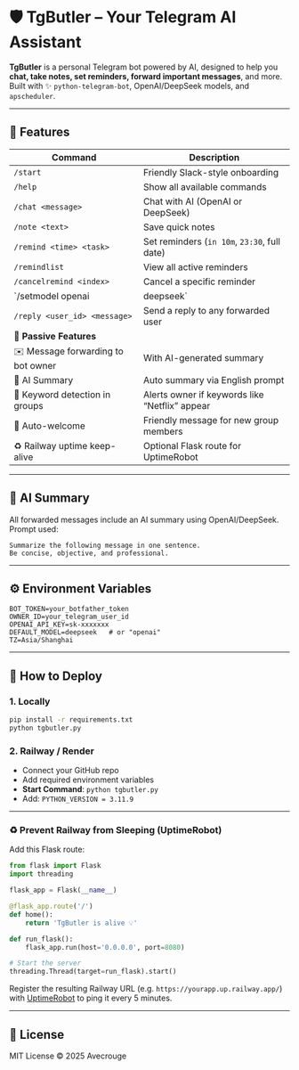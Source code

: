 
# 🛡️ TgButler – Your Telegram AI Assistant

**TgButler** is a personal Telegram bot powered by AI, designed to help you **chat, take notes, set reminders, forward important messages**, and more.  
Built with ✨ `python-telegram-bot`, OpenAI/DeepSeek models, and `apscheduler`.

---

## 🌟 Features

| Command | Description |
|---------|-------------|
| `/start` | Friendly Slack-style onboarding |
| `/help` | Show all available commands |
| `/chat <message>` | Chat with AI (OpenAI or DeepSeek) |
| `/note <text>` | Save quick notes |
| `/remind <time> <task>` | Set reminders (`in 10m`, `23:30`, full date) |
| `/remindlist` | View all active reminders |
| `/cancelremind <index>` | Cancel a specific reminder |
| `/setmodel openai|deepseek` | Switch the AI backend |
| `/reply <user_id> <message>` | Send a reply to any forwarded user |
| 🔁 **Passive Features** | |
| ✉️ Message forwarding to bot owner | With AI-generated summary |
| 🧠 AI Summary | Auto summary via English prompt |
| 🔔 Keyword detection in groups | Alerts owner if keywords like “Netflix” appear |
| 🙋 Auto-welcome | Friendly message for new group members |
| ♻️ Railway uptime keep-alive | Optional Flask route for UptimeRobot |

---

## 🧠 AI Summary

All forwarded messages include an AI summary using OpenAI/DeepSeek.  
Prompt used:

```
Summarize the following message in one sentence.
Be concise, objective, and professional.
```

---

## ⚙️ Environment Variables

```env
BOT_TOKEN=your_botfather_token
OWNER_ID=your_telegram_user_id
OPENAI_API_KEY=sk-xxxxxxx
DEFAULT_MODEL=deepseek   # or "openai"
TZ=Asia/Shanghai
```

---

## 🚀 How to Deploy

### 1. Locally

```bash
pip install -r requirements.txt
python tgbutler.py
```

### 2. Railway / Render

- Connect your GitHub repo
- Add required environment variables
- **Start Command**: `python tgbutler.py`
- Add: `PYTHON_VERSION = 3.11.9`

---

### ♻️ Prevent Railway from Sleeping (UptimeRobot)

Add this Flask route:

```python
from flask import Flask
import threading

flask_app = Flask(__name__)

@flask_app.route('/')
def home():
    return 'TgButler is alive 💡'

def run_flask():
    flask_app.run(host='0.0.0.0', port=8080)

# Start the server
threading.Thread(target=run_flask).start()
```

Register the resulting Railway URL (e.g. `https://yourapp.up.railway.app/`)  
with [UptimeRobot](https://uptimerobot.com) to ping it every 5 minutes.

---

## 📄 License

MIT License © 2025 Avecrouge
